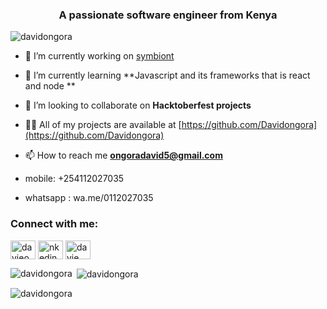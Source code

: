 <h3 align="center">A passionate software engineer from Kenya</h3>

<p align="left"> <img src="https://komarev.com/ghpvc/?username=davidongora&label=Profile%20views&color=0e75b6&style=flat" alt="davidongora" /> </p>


- 🔭 I’m currently working on [symbiont](https://github.com/spotadev/symbiont-extension-jd)

- 🌱 I’m currently learning **Javascript and its frameworks that is react and node **

- 👯 I’m looking to collaborate on **Hacktoberfest projects**

- 👨‍💻 All of my projects are available at [https://github.com/Davidongora](https://github.com/Davidongora)

- 📫 How to reach me **ongoradavid5@gmail.com**
- mobile: +254112027035
- whatsapp : wa.me/0112027035

<h3 align="left">Connect with me:</h3>
<p align="left">
<a href="https://twitter.com/davieongora" target="blank"><img align="center" src="https://raw.githubusercontent.com/rahuldkjain/github-profile-readme-generator/master/src/images/icons/Social/twitter.svg" alt="davieongora" height="30" width="40" /></a>
<a href="https://linkedin.com/in/nkedin.com/in/david-ongora-19a388220/" target="blank"><img align="center" src="https://raw.githubusercontent.com/rahuldkjain/github-profile-readme-generator/master/src/images/icons/Social/linked-in-alt.svg" alt="nkedin.com/in/david-ongora-19a388220/" height="30" width="40" /></a>
<a href="https://instagram.com/__davie.__" target="blank"><img align="center" src="https://raw.githubusercontent.com/rahuldkjain/github-profile-readme-generator/master/src/images/icons/Social/instagram.svg" alt="davie" height="30" width="40" /></a>
</p>


<p><img align="left" src="https://github-readme-stats.vercel.app/api/top-langs?username=davidongora&show_icons=true&locale=en&layout=compact" alt="davidongora" /></p>

<p>&nbsp;<img align="center" src="https://github-readme-stats.vercel.app/api?username=davidongora&show_icons=true&locale=en" alt="davidongora" /></p>

<p><img align="center" src="https://github-readme-streak-stats.herokuapp.com/?user=davidongora&" alt="davidongora" /></p>
